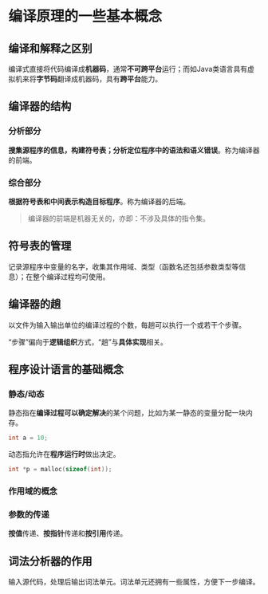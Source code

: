 # 编译原理的一些基本概念

## 编译和解释之区别

编译式直接将代码编译成**机器码**，通常**不可跨平台**运行；而如Java类语言具有虚拟机来将**字节码**翻译成机器码，具有**跨平台**能力。

## 编译器的结构

### 分析部分

**搜集源程序的信息，构建符号表；分析定位程序中的语法和语义错误**。称为编译器的前端。

### 综合部分

**根据符号表和中间表示构造目标程序**。称为编译器的后端。

> 编译器的前端是机器无关的，亦即：不涉及具体的指令集。

## 符号表的管理

记录源程序中变量的名字，收集其作用域、类型（函数名还包括参数类型等信息）；在整个编译过程均可使用。

## 编译器的趟

以文件为输入输出单位的编译过程的个数，每趟可以执行一个或若干个步骤。

“步骤”偏向于**逻辑组织**方式，“趟”与**具体实现**相关。

## 程序设计语言的基础概念

### 静态/动态

静态指在**编译过程可以确定解决**的某个问题，比如为某一静态的变量分配一块内存。

```c
int a = 10;
```

动态指允许在**程序运行时**做出决定。

```c
int *p = malloc(sizeof(int));
```

### 作用域的概念

### 参数的传递

**按值**传递、**按指针**传递和**按引用**传递。

## 词法分析器的作用

输入源代码，处理后输出词法单元。词法单元还拥有一些属性，方便下一步编译。
